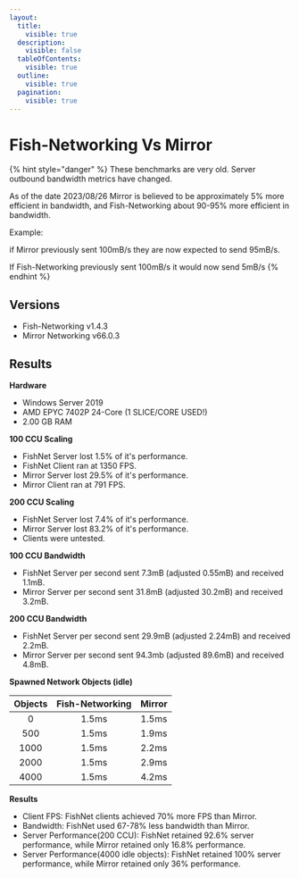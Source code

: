 ```yaml
---
layout:
  title:
    visible: true
  description:
    visible: false
  tableOfContents:
    visible: true
  outline:
    visible: true
  pagination:
    visible: true
---
```


# Fish-Networking Vs Mirror

{% hint style="danger" %}
These benchmarks are very old. Server outbound bandwidth metrics have changed.

As of the date 2023/08/26 Mirror is believed to be approximately 5% more efficient in bandwidth, and Fish-Networking about 90-95% more efficient in bandwidth.

Example:

if Mirror previously sent 100mB/s they are now expected to send 95mB/s.

If Fish-Networking previously sent 100mB/s it would now send 5mB/s
{% endhint %}

## Versions

* Fish-Networking v1.4.3
* Mirror Networking v66.0.3

## Results

**Hardware**

* Windows Server 2019
* AMD EPYC 7402P 24-Core (1 SLICE/CORE USED!)
* 2.00 GB RAM

**100 CCU Scaling**

* FishNet Server lost 1.5% of it's performance.
* FishNet Client ran at 1350 FPS.
* Mirror Server lost 29.5% of it's performance.
* Mirror Client ran at 791 FPS.

**200 CCU Scaling**

* FishNet Server lost 7.4% of it's performance.
* Mirror Server lost 83.2% of it's performance.
* Clients were untested.

**100 CCU Bandwidth**

* FishNet Server per second sent 7.3mB (adjusted 0.55mB) and received 1.1mB.
* Mirror Server per second sent 31.8mB (adjusted 30.2mB) and received 3.2mB.

**200 CCU Bandwidth**

* FishNet Server per second sent 29.9mB (adjusted 2.24mB) and received 2.2mB.
* Mirror Server per second sent 94.3mb (adjusted 89.6mB) and received 4.8mB.

**Spawned Network Objects (idle)**

| Objects | Fish-Networking | Mirror |
| :-----: | :-------------: | :----: |
|    0    |      1.5ms      |  1.5ms |
|   500   |      1.5ms      |  1.9ms |
|   1000  |      1.5ms      |  2.2ms |
|   2000  |      1.5ms      |  2.9ms |
|   4000  |      1.5ms      |  4.2ms |

**Results**

* Client FPS: FishNet clients achieved 70% more FPS than Mirror.
* Bandwidth: FishNet used 67-78% less bandwidth than Mirror.
* Server Performance(200 CCU): FishNet retained 92.6% server performance, while Mirror retained only 16.8% performance.
* Server Performance(4000 idle objects): FishNet retained 100% server performance, while Mirror retained only 36% performance.
